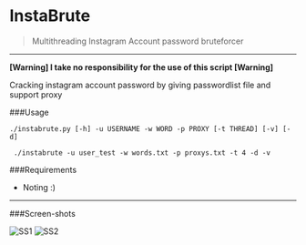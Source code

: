 # InstaBrute
> Multithreading Instagram Account password bruteforcer

***
**[Warning] I take no responsibility for the use of this script [Warning]**

Cracking instagram account password by giving passwordlist file and support proxy 

###Usage

```./instabrute.py [-h] -u USERNAME -w WORD -p PROXY [-t THREAD] [-v] [-d]```

``` ./instabrute -u user_test -w words.txt -p proxys.txt -t 4 -d -v```

###Requirements

* Noting :)

***

###Screen-shots

![SS1](https://cloud.githubusercontent.com/assets/6250203/8867047/f1a8ed60-31b3-11e5-818f-8b7c127bd4a7.png)
![SS2](https://cloud.githubusercontent.com/assets/6250203/8867044/f1853258-31b3-11e5-8738-311d18fda2fb.png)


